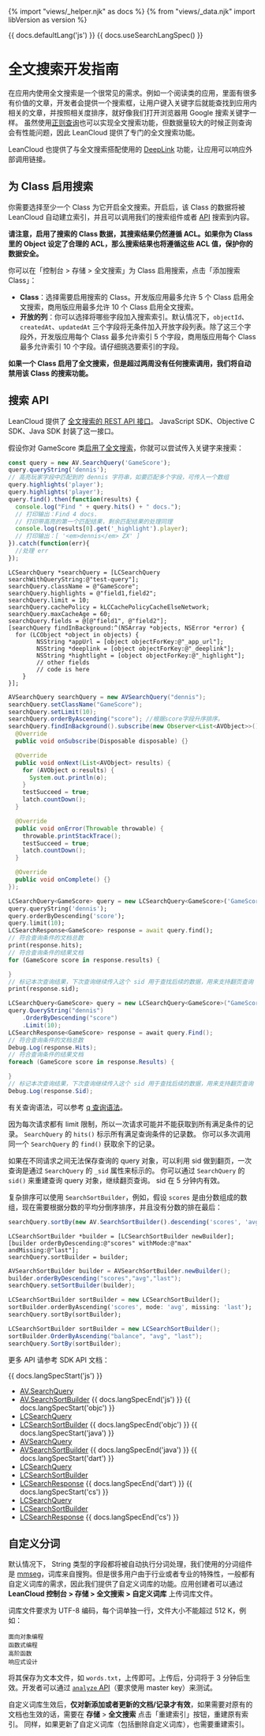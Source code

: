 {% import "views/_helper.njk" as docs %}
{% from "views/_data.njk" import libVersion as version %}

{{ docs.defaultLang('js') }}
{{ docs.useSearchLangSpec() }}

# 全文搜索开发指南

在应用内使用全文搜索是一个很常见的需求。例如一个阅读类的应用，里面有很多有价值的文章，开发者会提供一个搜索框，让用户键入关键字后就能查找到应用内相关的文章，并按照相关度排序，就好像我们打开浏览器用 Google 搜索关键字一样。
虽然使用[正则查询](rest_api.html#正则查询)也可以实现全文搜索功能，但数据量较大的时候正则查询会有性能问题，因此 LeanCloud 提供了专门的全文搜索功能。

LeanCloud 也提供了与全文搜索搭配使用的 [DeepLink](deeplink.html) 功能，让应用可以响应外部调用链接。

## 为 Class 启用搜索

你需要选择至少一个 Class 为它开启全文搜索。开启后，该 Class 的数据将被 LeanCloud 自动建立索引，并且可以调用我们的搜索组件或者 [API](#搜索_API) 搜索到内容。

**请注意，启用了搜索的 Class 数据，其搜索结果仍然遵循 ACL。如果你为 Class 里的 Object 设定了合理的 ACL，那么搜索结果也将遵循这些 ACL 值，保护你的数据安全。**

你可以在「控制台 > 存储 > 全文搜索」为 Class 启用搜索，点击「添加搜索 Class」：

- **Class**：选择需要启用搜索的 Class。开发版应用最多允许 5 个 Class 启用全文搜索，商用版应用最多允许 10 个 Class 启用全文搜索。
- **开放的列**：你可以选择将哪些字段加入搜索索引。默认情况下，`objectId`、`createdAt`、`updatedAt` 三个字段将无条件加入开放字段列表。除了这三个字段外，开发版应用每个 Class 最多允许索引 5 个字段，商用版应用每个 Class 最多允许索引 10 个字段。请仔细挑选要索引的字段。

**如果一个 Class 启用了全文搜索，但是超过两周没有任何搜索调用，我们将自动禁用该 Class 的搜索功能。**

## 搜索 API

LeanCloud 提供了 [全文搜索的 REST API 接口](search-rest-api.html)。
JavaScript SDK、Objective C SDK、Java SDK 封装了这一接口。

假设你对 GameScore 类[启用了全文搜索](#为_Class_启用搜索)，你就可以尝试传入关键字来搜索：

```js
const query = new AV.SearchQuery('GameScore');
query.queryString('dennis');
// 高亮玩家字段中匹配到的 dennis 字符串，如要匹配多个字段，可传入一个数组
query.highlights('player'); 
query.highlights('player'); 
query.find().then(function(results) {
  console.log("Find " + query.hits() + " docs.");
  // 打印输出：Find 4 docs.
  // 打印带高亮的第一个匹配结果，剩余匹配结果的处理同理
  console.log(results[0].get('_highlight').player);
  // 打印输出：[ '<em>dennis</em> ZX' ]
}).catch(function(err){
  //处理 err
});
```
```objc
LCSearchQuery *searchQuery = [LCSearchQuery searchWithQueryString:@"test-query"];
searchQuery.className = @"GameScore";
searchQuery.highlights = @"field1,field2";
searchQuery.limit = 10;
searchQuery.cachePolicy = kLCCachePolicyCacheElseNetwork;
searchQuery.maxCacheAge = 60;
searchQuery.fields = @[@"field1", @"field2"];
[searchQuery findInBackground:^(NSArray *objects, NSError *error) {
  for (LCObject *object in objects) {
        NSString *appUrl = [object objectForKey:@"_app_url"];
        NSString *deeplink = [object objectForKey:@"_deeplink"];
        NSString *hightlight = [object objectForKey:@"_highlight"];
        // other fields
        // code is here
    }
}];
```
```java
AVSearchQuery searchQuery = new AVSearchQuery("dennis");
searchQuery.setClassName("GameScore");
searchQuery.setLimit(10);
searchQuery.orderByAscending("score"); //根据score字段升序排序。
searchQuery.findInBackground().subscribe(new Observer<List<AVObject>>() {
  @Override
  public void onSubscribe(Disposable disposable) {}

  @Override
  public void onNext(List<AVObject> results) {
    for (AVObject o:results) {
      System.out.println(o);
    }
    testSucceed = true;
    latch.countDown();
  }

  @Override
  public void onError(Throwable throwable) {
    throwable.printStackTrace();
    testSucceed = true;
    latch.countDown();
  }

  @Override
  public void onComplete() {}
});
```
```dart
LCSearchQuery<GameScore> query = new LCSearchQuery<GameScore>('GameScore');
query.queryString('dennis');
query.orderByDescending('score');
query.limit(10);
LCSearchResponse<GameScore> response = await query.find();
// 符合查询条件的文档总数
print(response.hits);
// 符合查询条件的结果文档
for (GameScore score in response.results) {

}
// 标记本次查询结果，下次查询继续传入这个 sid 用于查找后续的数据，用来支持翻页查询
print(response.sid);
```
```cs
LCSearchQuery<GameScore> query = new LCSearchQuery<GameScore>("GameScore");
query.QueryString("dennis")
    .OrderByDescending("score")
    .Limit(10);
LCSearchResponse<GameScore> response = await query.Find();
// 符合查询条件的文档总数
Debug.Log(response.Hits);
// 符合查询条件的结果文档
foreach (GameScore score in response.Results) {

}
// 标记本次查询结果，下次查询继续传入这个 sid 用于查找后续的数据，用来支持翻页查询
Debug.Log(response.Sid);
```

有关查询语法，可以参考 [q 查询语法](search-rest-api.html#q_查询语法)。

因为每次请求都有 limit 限制，所以一次请求可能并不能获取到所有满足条件的记录。
`SearchQuery` 的 `hits()` 标示所有满足查询条件的记录数。
你可以多次调用同一个 `SearchQuery` 的 `find()` 获取余下的记录。

如果在不同请求之间无法保存查询的 query 对象，可以利用 sid 做到翻页，一次查询是通过 `SearchQuery` 的 `_sid` 属性来标示的。
你可以通过 `SearchQuery` 的 `sid()` 来重建查询 query 对象，继续翻页查询。
sid 在 5 分钟内有效。

复杂排序可以使用 `SearchSortBuilder`，例如，假设 `scores` 是由分数组成的数组，现在需要根据分数的平均分倒序排序，并且没有分数的排在最后：

```js
searchQuery.sortBy(new AV.SearchSortBuilder().descending('scores', 'avg', 'last'));
```
```objc
LCSearchSortBuilder *builder = [LCSearchSortBuilder newBuilder];
[builder orderByDescending:@"scores" withMode:@"max" andMissing:@"last"];
searchQuery.sortBuilder = builder;
```
```java
AVSearchSortBuilder builder = AVSearchSortBuilder.newBuilder();
builder.orderByDescending("scores","avg","last");
searchQuery.setSortBuilder(builder);
```
```dart
LCSearchSortBuilder sortBuilder = new LCSearchSortBuilder();
sortBuilder.orderByAscending('scores', mode: 'avg', missing: 'last');
searchQuery.sortBy(sortBuilder);
```
```cs
LCSearchSortBuilder sortBuilder = new LCSearchSortBuilder();
sortBuilder.OrderByAscending("balance", "avg", "last");
searchQuery.SortBy(sortBuilder);
```

更多 API 请参考 SDK API 文档：

{{ docs.langSpecStart('js') }}
- [AV.SearchQuery](https://leancloud.github.io/javascript-sdk/docs/AV.SearchQuery.html)
- [AV.SearchSortBuilder](https://leancloud.github.io/javascript-sdk/docs/AV.SearchSortBuilder.html)
{{ docs.langSpecEnd('js') }}
{{ docs.langSpecStart('objc') }}
- [LCSearchQuery](https://leancloud.cn/api-docs/iOS/Classes/LCSearchQuery.html)
- [LCSearchSortBuilder](https://leancloud.cn/api-docs/iOS/Classes/LCSearchSortBuilder.html)
{{ docs.langSpecEnd('objc') }}
{{ docs.langSpecStart('java') }}
- [AVSearchQuery](https://leancloud.cn/api-docs/android/index.html)
- [AVSearchSortBuilder](https://leancloud.cn/api-docs/android/index.html)
{{ docs.langSpecEnd('java') }}
{{ docs.langSpecStart('dart') }}
- [LCSearchQuery](https://pub.dev/documentation/leancloud_storage/latest/leancloud_storage/LCSearchQuery-class.html)
- [LCSearchSortBuilder](https://pub.dev/documentation/leancloud_storage/latest/leancloud_storage/LCSearchSortBuilder-class.html)
- [LCSearchResponse](https://pub.dev/documentation/leancloud_storage/latest/leancloud_storage/LCSearchResponse-class.html)
{{ docs.langSpecEnd('dart') }}
{{ docs.langSpecStart('cs') }}
- [LCSearchQuery](https://leancloud.github.io/csharp-sdk/html/classLeanCloud_1_1Storage_1_1LCSearchQuery.html)
- [LCSearchSortBuilder](https://leancloud.github.io/csharp-sdk/html/classLeanCloud_1_1Storage_1_1LCSearchSortBuilder.html)
- [LCSearchResponse](https://leancloud.github.io/csharp-sdk/html/classLeanCloud_1_1Storage_1_1LCSearchResponse.html)
{{ docs.langSpecEnd('cs') }}

<!-- {{ docs.langSpecStart('java') }}

## SearchActivity

上面介绍的是 storage-core library 中包含的全文搜索与 UI 无关的接口。
除此以外，在 leancloud-search library 中还有一个 SearchActivity UI 类，主要是用来演示搜索结果的展示。

### 添加依赖

首先，修改项目的 build.gradle 文件，增加如下内容：

```gradle
implementation("cn.leancloud:leancloud-search:{{ version.unified }}@aar")
implementation("cn.leancloud:storage-android:{{ version.unified }}")
implementation("cn.leancloud:storage-core:{{ version.unified }}")
```

### 配置 AndroidManifest.xml

打开 `AndroidManifest.xml` 文件，在里面添加需要用到的 activity 和需要的权限:

``` xml
    <uses-permission android:name="android.permission.INTERNET" />
    <uses-permission android:name="android.permission.ACCESS_NETWORK_STATE" />
    <uses-permission android:name="android.permission.ACCESS_WIFI_STATE" />
    <uses-permission android:name="android.permission.WRITE_EXTERNAL_STORAGE" />
    <application...>
       <activity
        android:name="cn.leancloud.search.SearchActivity">
       </activity>
    </application>
```

注：由于一些 UI 的原因，**全文搜索的最低 API level 要求是 12**，如你需要更低的版本支持，请参照文档中的[高级定制部分](#高级定制指南)进行开发。

### 添加代码实现基础的全文搜索功能

``` java
AVSearchQuery searchQuery = new AVSearchQuery("keyword");
// 通过以下方法，你可以像指定html tag一样设定搜索匹配字符的高亮风格
SearchActivity.setHighLightStyle("<font color='#E68A00'>"); 
SearchActivity activity = new SearchActivity();
activity.setSearchQuery(searchQuery);
Intent intent = new Intent(MainActivity.this, SearchActivity.class);
intent.putExtra(AVSearchQuery.DATA_EXTRA_SEARCH_KEY, JSON.toJSONString(searchQuery));
// 打开一个显式搜索结果的Activity
startActivity(intent);
```

### 高级定制指南

由于每个应用的数据、UI展现要求都有很大的差别，所以单一的搜索组件界面仅仅能够满足较为简单的要求，所以我们将数据接口和 UI 展示进行了分离，开发者可以在 AVSearchQuery 中配置展示的 `title` 和 `highlights` 属性，来动态改变 SearchActivity 中展示的内容。配置 API 如下：

```java
/**
  * 指定 Title 所对应的 Field。
  *
  * @param titleAttribute
  */
public void setTitleAttribute(String titleAttribute);

/**
  * 设置返回的高亮语法，默认为"*"
  * 语法规则可以参考 https://www.elastic.co/guide/en/elasticsearch/reference/6.5
  * /search-request-highlighting.html#highlighting-settings
  *
  * @param hightlights
  */
public void setHightLights(String hightlights);
```

也可以参考 [我们的 `SearchActivity`](https://github.com/leancloud/java-unified-sdk/blob/master/android-sdk/leancloud-search/src/main/java/cn/leancloud/search/SearchActivity.java) 来更好的指定你自己的搜索结果页面。

{{ docs.langSpecEnd('java') }} -->


## 自定义分词

默认情况下， String 类型的字段都将被自动执行分词处理，我们使用的分词组件是 [mmseg](https://github.com/medcl/elasticsearch-analysis-mmseg)，词库来自搜狗。但是很多用户由于行业或者专业的特殊性，一般都有自定义词库的需求，因此我们提供了自定义词库的功能。应用创建者可以通过 **LeanCloud 控制台 > 存储 > 全文搜索 > 自定义词库** 上传词库文件。

词库文件要求为 UTF-8 编码，每个词单独一行，文件大小不能超过 512 K，例如：

```
面向对象编程
函数式编程
高阶函数
响应式设计
```

将其保存为文本文件，如 `words.txt`，上传即可。上传后，分词将于 3 分钟后生效。开发者可以通过 [`analyze` API](search-rest-api.html#分词结果查询)（要求使用 master key）来测试。

自定义词库生效后，**仅对新添加或者更新的文档/记录才有效**，如果需要对原有的文档也生效的话，需要在 **存储** > **全文搜索** 点击「重建索引」按钮，重建原有索引。
同样，如果更新了自定义词库（包括删除自定义词库），也需要重建索引。
